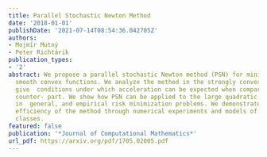 ```yaml
---
title: Parallel Stochastic Newton Method
date: '2018-01-01'
publishDate: '2021-07-14T08:54:36.042705Z'
authors:
- Mojmı́r Mutný
- Peter Richtárik
publication_types:
- '2'
abstract: We propose a parallel stochastic Newton method (PSN) for minimizing unconstrained
  smooth convex functions. We analyze the method in the strongly convex case, and
  give  conditions under which acceleration can be expected when compared to its serial
  counter- part. We show how PSN can be applied to the large quadratic function minimization
  in  general, and empirical risk minimization problems. We demonstrate the practical
  efficiency of the method through numerical experiments and models of simple matrix
  classes.
featured: false
publication: '*Journal of Computational Mathematics*'
url_pdf: https://arxiv.org/pdf/1705.02005.pdf
---
```


